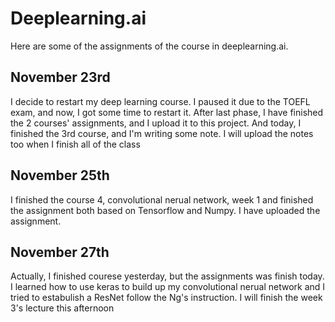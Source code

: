 # Deeplearning.ai
Here are some of the assignments of the course in deeplearning.ai.

## November 23rd
I decide to restart my deep learning course. I paused it due to the TOEFL exam, and now, I got some time to restart it.
After last phase, I have finished the 2 courses' assignments, and I upload it to this project. 
And today, I finished the 3rd course, and I'm writing some note. I will upload the notes too when I finish all of the class

## November 25th
I finished the course 4, convolutional nerual network, week 1 and finished the assignment both based on Tensorflow and Numpy.
I have uploaded the assignment.

## November 27th
Actually, I finished courese yesterday, but the assignments was finish today. I learned how to use keras to build up my convolutional nerual network and I tried to estabulish a ResNet follow the Ng's instruction. I will finish the week 3's lecture this afternoon 
